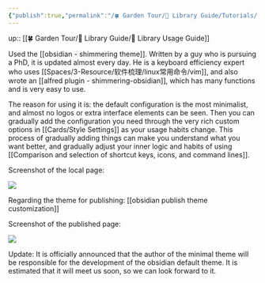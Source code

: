 ```yaml
---
{"publish":true,"permalink":"/🍀 Garden Tour/🧰 Library Guide/Tutorials/Themes used in this library and why.md","title":"Themes used in this library and why","created":"2022-07-03","modified":"2023-03-14","published":"2025-07-09T10:56:08.070+08:00","cssclasses":""}
---
```


up:: [[🍀 Garden Tour/🧰 Library Guide/🧰 Library Usage Guide]]

Used the [[obsidian - shimmering theme]]. Written by a guy who is pursuing a PhD, it is updated almost every day. He is a keyboard efficiency expert who uses [[Spaces/3-Resource/软件梳理/linux常用命令/vim]], and also wrote an [[alfred plugin - shimmering-obsidian]], which has many functions and is very easy to use.

The reason for using it is: the default configuration is the most minimalist, and almost no logos or extra interface elements can be seen. Then you can gradually add the configuration you need through the very rich custom options in [[Cards/Style Settings]] as your usage habits change. This process of gradually adding things can make you understand what you want better, and gradually adjust your inner logic and habits of using [[Comparison and selection of shortcut keys, icons, and command lines]].

Screenshot of the local page:

![](https://img2.oldwinter.top/本库使用的主题及原因_image_1.png)

Regarding the theme for publishing: [[obsidian publish theme customization]]

Screenshot of the published page:

![](https://img2.oldwinter.top/本库使用的主题及原因_image_2.png)

Update: It is officially announced that the author of the minimal theme will be responsible for the development of the obsidian default theme. It is estimated that it will meet us soon, so we can look forward to it. 